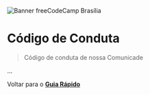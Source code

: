 ![Banner freeCodeCamp Brasília](https://raw.githubusercontent.com/freecodecampbsb/quick-start/master/images/git-banner.jpg)

# Código de Conduta

> Código de conduta de nossa Comunicade

...

Voltar para o **[Guia Rápido](https://github.com/freecodecampbsb/quick-start)**
